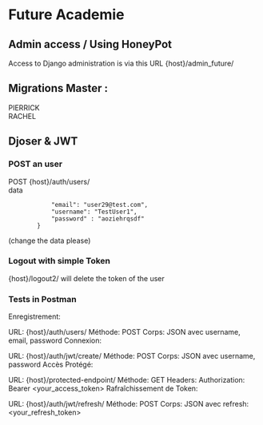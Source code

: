 # Future Academie

## Admin access / Using HoneyPot

Access to Django administration is via this URL {host}/admin_future/

## Migrations Master :

PIERRICK  
RACHEL

## Djoser & JWT

### POST an user

POST {host}/auth/users/  
data

```{
            "email": "user29@test.com",
            "username": "TestUser1",
            "password" : "aoziehrqsdf"
        }
```

(change the data please)

### Logout with simple Token

{host}/logout2/ will delete the token of the user



### Tests in Postman

Enregistrement:

URL: {host}/auth/users/
Méthode: POST
Corps: JSON avec username, email, password
Connexion:

URL: {host}/auth/jwt/create/
Méthode: POST
Corps: JSON avec username, password
Accès Protégé:

URL: {host}/protected-endpoint/
Méthode: GET
Headers: Authorization: Bearer <your_access_token>
Rafraîchissement de Token:

URL: {host}/auth/jwt/refresh/
Méthode: POST
Corps: JSON avec refresh: <your_refresh_token>

